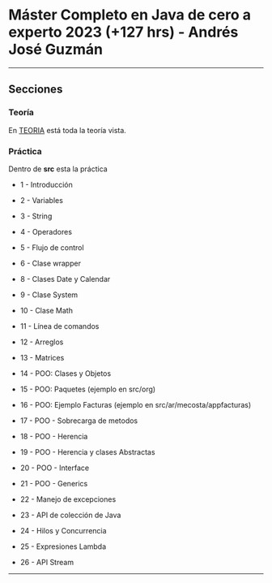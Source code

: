 # Máster Completo en Java de cero a experto 2023 (+127 hrs) - Andrés José Guzmán

---

## Secciones

### Teoría


En [TEORIA](https://github.com/rolycore/masterCompletoEnJava-main/blob/master/TEORIA.md) está toda la teoría vista.

###  Práctica

Dentro de **src** esta la práctica

- 1 - Introducción

- 2 - Variables

- 3 - String

- 4 - Operadores

- 5 - Flujo de control

- 6 - Clase wrapper

- 8 - Clases Date y Calendar

- 9 - Clase System

- 10 -  Clase Math

- 11 - Línea de comandos

- 12 - Arreglos

- 13 - Matrices

- 14 - POO: Clases y Objetos

- 15 - POO: Paquetes (ejemplo en src/org)

- 16 - POO: Ejemplo Facturas (ejemplo en src/ar/mecosta/appfacturas)

- 17 - POO - Sobrecarga de metodos

- 18 - POO - Herencia

- 19 - POO - Herencia y clases Abstractas

- 20 - POO - Interface

- 21 - POO - Generics

- 22 - Manejo de excepciones

- 23 - API de colección de Java

- 24 - Hilos y Concurrencia

- 25 - Expresiones Lambda

- 26 - API Stream

---
